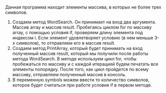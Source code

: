 Данная программа находит элементы массива, в которых не более трех символов.

1. Создаем метод WordSearch. Он принимает на вход два аргумента. Массив array и массив result. Пробегаясь циклом for по массиву array, с помощью условия if, проверяем длину элемента под индексом i. Если элемент удовлетворяет условию (в нем меньше 3-х символов), то отправляем его в массив result.
2. Создаем метод PrintArray, который будет принимать на вход полученный массив result, который мы получили после работы метода WordSearch. В методе используем цикл for, чтобы пробежаться по массиву и с каждой итерацией будем печатать все элементы попорядку. После того, как цикл пройдется по всему массиву, отправляем полученный массив в консоль.
3. В переменную symbols можем ввести то количество символов, которое будет считаться при работе условия if в первом методе.